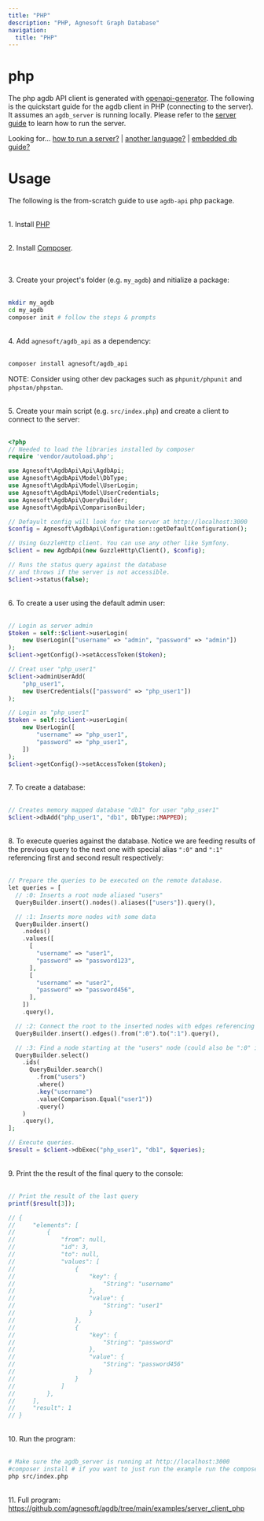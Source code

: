 ```yaml
---
title: "PHP"
description: "PHP, Agnesoft Graph Database"
navigation:
  title: "PHP"
---
```


# php

The php agdb API client is generated with [openapi-generator](https://github.com/OpenAPITools/openapi-generator/blob/master/docs/generators/php.md). The following is the quickstart guide for the agdb client in PHP (connecting to the server). It assumes an `agdb_server` is running locally. Please refer to the [server guide](/docs/guides/how_to_run_server.md) to learn how to run the server.

Looking for... [how to run a server?](/docs/guides/how_to_run_server.md) | [another language?](/docs/api.md) | [embedded db guide?](/docs/guides/quickstart.md)

# Usage

The following is the from-scratch guide to use `agdb-api` php package.

<br/>1. Install [PHP](https://www.php.net/manual/en/install.php)

<br/>2. Install [Composer](https://nodejs.org/en).
<br><br>

<br/>3. Create your project's folder (e.g. `my_agdb`) and nitialize a package:
<br><br>

```bash
mkdir my_agdb
cd my_agdb
composer init # follow the steps & prompts
```

<br/>4. Add `agnesoft/agdb_api` as a dependency:
<br><br>

```bash
composer install agnesoft/agdb_api
```

NOTE: Consider using other dev packages such as `phpunit/phpunit` and `phpstan/phpstan`.

<br/>5. Create your main script (e.g. `src/index.php`) and create a client to connect to the server:
<br><br>

```php
<?php
// Needed to load the libraries installed by composer
require 'vendor/autoload.php';

use Agnesoft\AgdbApi\Api\AgdbApi;
use Agnesoft\AgdbApi\Model\DbType;
use Agnesoft\AgdbApi\Model\UserLogin;
use Agnesoft\AgdbApi\Model\UserCredentials;
use Agnesoft\AgdbApi\QueryBuilder;
use Agnesoft\AgdbApi\ComparisonBuilder;

// Defayult config will look for the server at http://localhost:3000
$config = Agnesoft\AgdbApi\Configuration::getDefaultConfiguration();

// Using GuzzleHttp client. You can use any other like Symfony.
$client = new AgdbApi(new GuzzleHttp\Client(), $config);

// Runs the status query against the database
// and throws if the server is not accessible.
$client->status(false);
```

<br/>6. To create a user using the default admin user:
<br><br>

```php
// Login as server admin
$token = self::$client->userLogin(
    new UserLogin(["username" => "admin", "password" => "admin"])
);
$client->getConfig()->setAccessToken($token);

// Creat user "php_user1"
$client->adminUserAdd(
    "php_user1",
    new UserCredentials(["password" => "php_user1"])
);

// Login as "php_user1"
$token = self::$client->userLogin(
    new UserLogin([
        "username" => "php_user1",
        "password" => "php_user1",
    ])
);
$client->getConfig()->setAccessToken($token);
```

<br/>7. To create a database:
<br><br>

```php
// Creates memory mapped database "db1" for user "php_user1"
$client->dbAdd("php_user1", "db1", DbType::MAPPED);
```

<br/>8. To execute queries against the database. Notice we are feeding results of the previous query to the next one with special alias `":0"` and `":1"` referencing first and second result respectively:
<br><br>

```php
// Prepare the queries to be executed on the remote database.
let queries = [
  // :0: Inserts a root node aliased "users"
  QueryBuilder.insert().nodes().aliases(["users"]).query(),

  // :1: Inserts more nodes with some data
  QueryBuilder.insert()
    .nodes()
    .values([
      [
        "username" => "user1",
        "password" => "password123",
      ],
      [
        "username" => "user2",
        "password" => "password456",
      ],
    ])
    .query(),

  // :2: Connect the root to the inserted nodes with edges referencing both from previous queries
  QueryBuilder.insert().edges().from(":0").to(":1").query(),

  // :3: Find a node starting at the "users" node (could also be ":0" in this instance) with specific username
  QueryBuilder.select()
    .ids(
      QueryBuilder.search()
        .from("users")
        .where()
        .key("username")
        .value(Comparison.Equal("user1"))
        .query()
    )
    .query(),
];

// Execute queries.
$result = $client->dbExec("php_user1", "db1", $queries);
```

<br/>9. Print the the result of the final query to the console:
<br><br>

```php
// Print the result of the last query
printf($result[3]);

// {
//     "elements": [
//         {
//             "from": null,
//             "id": 3,
//             "to": null,
//             "values": [
//                 {
//                     "key": {
//                         "String": "username"
//                     },
//                     "value": {
//                         "String": "user1"
//                     }
//                 },
//                 {
//                     "key": {
//                         "String": "password"
//                     },
//                     "value": {
//                         "String": "password456"
//                     }
//                 }
//             ]
//         },
//     ],
//     "result": 1
// }
```

<br>10. Run the program:
<br><br>

```bash
# Make sure the agdb_server is running at http://localhost:3000
#composer install # if you want to just run the example run the composer install first
php src/index.php
```

<br/>11. Full program: https://github.com/agnesoft/agdb/tree/main/examples/server_client_php
<br><br>
